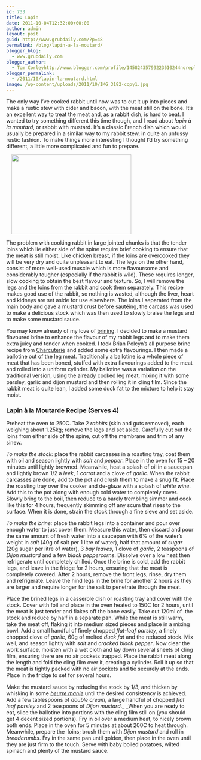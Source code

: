 ```yaml
---
id: 733
title: Lapin
date: 2011-10-04T12:32:00+00:00
author: admin
layout: post
guid: http://www.grubdaily.com/?p=48
permalink: /blog/lapin-a-la-moutard/
blogger_blog:
  - www.grubdaily.com
blogger_author:
  - Tom Corleyhttp://www.blogger.com/profile/14582435799223610244noreply@blogger.com
blogger_permalink:
  - /2011/10/lapin-la-moutard.html
image: /wp-content/uploads/2011/10/IMG_3182-copy1.jpg
---
```

The only way I&#8217;ve cooked rabbit until now was to cut it up into pieces and make a rustic stew with cider and bacon, with the meat still on the bone. It&#8217;s an excellent way to treat the meat and, as a rabbit dish, is hard to beat. I wanted to try something different this time though, and I read about _lapin à la moutard_, or rabbit with mustard. It&#8217;s a classic French dish which would usually be prepared in a similar way to my rabbit stew, in quite an unfussy rustic fashion. To make things more interesting I thought I&#8217;d try something different, a little more complicated and fun to prepare.

<a style="margin-left: 1em; margin-right: 1em;" href="http://2.bp.blogspot.com/-eyIqcoBT9NU/TorzLJpZbAI/AAAAAAAAANQ/TAYbNar0-ps/s1600/IMG_3182+copy.jpg"><img src="http://www.grubdaily.com/wp-content/uploads/image-import/-eyIqcoBT9NU/TorzLJpZbAI/AAAAAAAAANQ/TAYbNar0-ps/s320/IMG_3182%2Bcopy.jpg" alt="" width="320" height="212" border="0" /><br /> </a>

The problem with cooking rabbit in large jointed chunks is that the tender loins which lie either side of the spine require brief cooking to ensure that the meat is still moist. Like chicken breast, if the loins are overcooked they will be very dry and quite unpleasant to eat. The legs on the other hand, consist of more well-used muscle which is more flavoursome and considerably tougher (especially if the rabbit is wild). These requires longer, slow cooking to obtain the best flavour and texture. So, I will remove the legs and the loins from the rabbit and cook them separately. This recipe makes good use of the rabbit, so nothing is wasted, although the liver, heart and kidneys are set aside for use elsewhere. The loins I separated from the main body and gave a mustard crust before sautéing, the carcass was used to make a delicious stock which was then used to slowly braise the legs and to make some mustard sauce.

You may know already of my love of <a href="http://www.grubdaily.com/blog/brining" target="blank">brining</a>. I decided to make a mustard flavoured brine to enhance the flavour of my rabbit legs and to make them extra juicy and tender when cooked. I took Brian Polcyn&#8217;s all purpose brine recipe from <a href="http://www.amazon.co.uk/gp/product/0393058298/ref=as_li_tf_tl?ie=UTF8&tag=thegrubgrot-21&linkCode=as2&camp=1634&creative=6738&creativeASIN=0393058298" target="blank">Charcuterie</a> <img style="border: none !important; margin: 0px !important; width: 1px;" src="http://www.assoc-amazon.co.uk/e/ir?t=thegrubgrot-21&l=as2&o=2&a=0393058298" alt="" width="1" height="1" border="0" />and added some extra flavourings. I then made a ballotine out of the leg meat. Traditionally a ballotine is a whole piece of meat that has been boned, stuffed with extra flavourings added to the meat and rolled into a uniform cylinder. My ballotine was a variation on the traditional version, using the already cooked leg meat, mixing it with some parsley, garlic and dijon mustard and then rolling it in cling film. Since the rabbit meat is quite lean, I added some duck fat to the mixture to help it stay moist.

### Lapin à la Moutarde Recipe (Serves 4)

Preheat the oven to 250C. Take 2 _rabbits_ (skin and guts removed), each weighing about 1.25kg; remove the legs and set aside. Carefully cut out the loins from either side of the spine, cut off the membrane and trim of any sinew.

_To make the stock:_ place the rabbit carcasses in a roasting tray, coat them with oil and season lightly with _salt_ and _pepper_. Place in the oven for 15 &#8211; 20 minutes until lightly browned. Meanwhile, heat a splash of oil in a saucepan and lightly brown 1/2 a _leek_, 1 _carrot_ and a clove of _garlic_. When the rabbit carcasses are done, add to the pot and crush them to make a snug fit. Place the roasting tray over the cooker and de-glaze with a splash of _white wine_. Add this to the pot along with enough cold water to completely cover. Slowly bring to the boil, then reduce to a barely trembling simmer and cook like this for 4 hours, frequently skimming off any scum that rises to the surface. When it is done, strain the stock through a fine sieve and set aside.

_To make the brine:_ place the rabbit legs into a container and pour over enough water to just cover them. Measure this water, then discard and pour the same amount of fresh water into a saucepan with 6% of the water&#8217;s weight in _salt_ (40g of salt per 1 litre of water), half that amount of _sugar_ (20g sugar per litre of water), 3 _bay leaves_, 1 clove of _garlic_, 2 teaspoons of _Dijon mustard_ and a few _black peppercorns_. Dissolve over a low heat then refrigerate until completely chilled. Once the brine is cold, add the rabbit legs, and leave in the fridge for 2 hours, ensuring that the meat is completely covered. After 2 hours, remove the front legs, rinse, dry them and refrigerate. Leave the hind legs in the brine for another 2 hours as they are larger and require longer for the salt to penetrate through the meat.

Place the brined legs in a casserole dish or roasting tray and cover with the stock. Cover with foil and place in the oven heated to 150C for 2 hours, until the meat is just tender and flakes off the bone easily. Take out 120ml of  the stock and reduce by half in a separate pan. While the meat is still warm, take the meat off, flaking it into medium sized pieces and place in a mixing bowl. Add a small handful of finely chopped _flat-leaf parsley_, a finely chopped clove of _garlic_, 60g of melted _duck fat_ and the reduced stock. Mix well, and season lightly with _salt_ and _cracked black pepper_. Now clear the work surface, moisten with a wet cloth and lay down several sheets of cling film, ensuring there are no air pockets trapped. Place the rabbit meat along the length and fold the cling film over it, creating a cylinder. Roll it up so that the meat is tightly packed with no air pockets and tie securely at the ends. Place in the fridge to set for several hours.

Make the mustard sauce by reducing the stock by 1/3, and thicken by whisking in some _<a href="http://www.grubdaily.com/beurre-manie" target="blank">beurre manie</a>_ until the desired consistency is achieved. Add a few tablespoons of _double cream_, a large handful of chopped _flat leaf parsley_ and 2 teaspoons of _Dijon mustard_._ _When you are ready to eat, slice the ballotine into portions with the cling film still on (you should get 4 decent sized portions). Fry in oil over a medium heat, to nicely brown both ends. Place in the oven for 5 minutes at about 200C to heat through. Meanwhile, prepare the  loins; brush them with _Dijon mustard_ and roll in _breadcrumbs_. Fry in the same pan until golden, then place in the oven until they are just firm to the touch. Serve with baby boiled potatoes, wilted spinach and plenty of the mustard sauce.